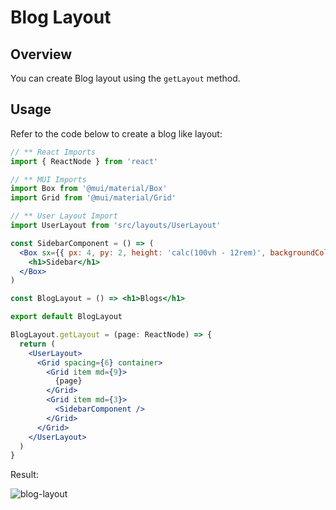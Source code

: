 # Blog Layout

## Overview

You can create Blog layout using the `getLayout` method.

## Usage

Refer to the code below to create a blog like layout:

```jsx
// ** React Imports
import { ReactNode } from 'react'

// ** MUI Imports
import Box from '@mui/material/Box'
import Grid from '@mui/material/Grid'

// ** User Layout Import
import UserLayout from 'src/layouts/UserLayout'

const SidebarComponent = () => (
  <Box sx={{ px: 4, py: 2, height: 'calc(100vh - 12rem)', backgroundColor: 'white' }}>
    <h1>Sidebar</h1>
  </Box>
)

const BlogLayout = () => <h1>Blogs</h1>

export default BlogLayout

BlogLayout.getLayout = (page: ReactNode) => {
  return (
    <UserLayout>
      <Grid spacing={6} container>
        <Grid item md={9}>
          {page}
        </Grid>
        <Grid item md={3}>
          <SidebarComponent />
        </Grid>
      </Grid>
    </UserLayout>
  )
}
```

<p>Result:</p>
<img :src="$withBase('/images/layouts/blog-layout.png')" alt="blog-layout" class="rounded">

